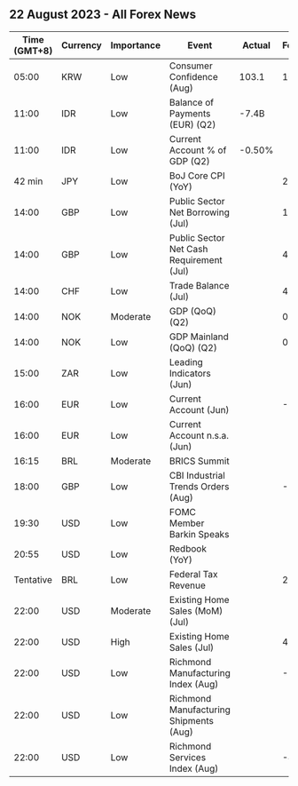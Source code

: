 ## 22 August 2023 - All Forex News

| Time (GMT+8) | Currency | Importance | Event | Actual | Forecast | Previous |
|------|----------|------------|-------|--------|----------|----------|
| 05:00 | KRW | Low | Consumer Confidence (Aug) | 103.1 | 101.9 | 103.2 |
| 11:00 | IDR | Low | Balance of Payments (EUR) (Q2) | -7.4B |  | 6.5B |
| 11:00 | IDR | Low | Current Account % of GDP (Q2) | -0.50% |  | 0.90% |
| 42 min | JPY | Low | BoJ Core CPI (YoY) |  | 2.7% | 3.0% |
| 14:00 | GBP | Low | Public Sector Net Borrowing (Jul) |  | 17.03B | 17.67B |
| 14:00 | GBP | Low | Public Sector Net Cash Requirement (Jul) |  | 4.023B | 11.976B |
| 14:00 | CHF | Low | Trade Balance (Jul) |  | 4.300B | 4.823B |
| 14:00 | NOK | Moderate | GDP (QoQ) (Q2) |  | 0.1% | 0.2% |
| 14:00 | NOK | Low | GDP Mainland (QoQ) (Q2) |  | 0.1% | 0.2% |
| 15:00 | ZAR | Low | Leading Indicators (Jun) |  |  | 108.40% |
| 16:00 | EUR | Low | Current Account (Jun) |  | -6.9B | 9.1B |
| 16:00 | EUR | Low | Current Account n.s.a. (Jun) |  |  | -11.3B |
| 16:15 | BRL | Moderate | BRICS Summit |  |  |  |
| 18:00 | GBP | Low | CBI Industrial Trends Orders (Aug) |  | -13 | -9 |
| 19:30 | USD | Low | FOMC Member Barkin Speaks |  |  |  |
| 20:55 | USD | Low | Redbook (YoY) |  |  | 0.7% |
| Tentative | BRL | Low | Federal Tax Revenue |  | 203.56B | 180.48B |
| 22:00 | USD | Moderate | Existing Home Sales (MoM) (Jul) |  |  | -3.3% |
| 22:00 | USD | High | Existing Home Sales (Jul) |  | 4.15M | 4.16M |
| 22:00 | USD | Low | Richmond Manufacturing Index (Aug) |  | -7 | -9 |
| 22:00 | USD | Low | Richmond Manufacturing Shipments (Aug) |  |  | -6 |
| 22:00 | USD | Low | Richmond Services Index (Aug) |  | -4 | -2 |

